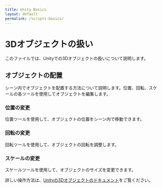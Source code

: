 ```yaml
---
title: Unity Basics
layout: default
permalink: /scripts-basics/
---
```

# 3Dオブジェクトの扱い

このファイルでは、Unityでの3Dオブジェクトの扱いについて説明します。

## オブジェクトの配置

シーン内でオブジェクトを配置する方法について説明します。位置、回転、スケールの各ツールを使用してオブジェクトを編集します。

### 位置の変更

位置ツールを使用して、オブジェクトの位置をシーン内で移動できます。

### 回転の変更

回転ツールを使用して、オブジェクトの回転を調整します。

### スケールの変更

スケールツールを使用して、オブジェクトのサイズを変更できます。

詳しい操作方法は、[Unityの3Dオブジェクトのドキュメント](https://docs.unity3d.com/Manual/Positioning.html)をご覧ください。

